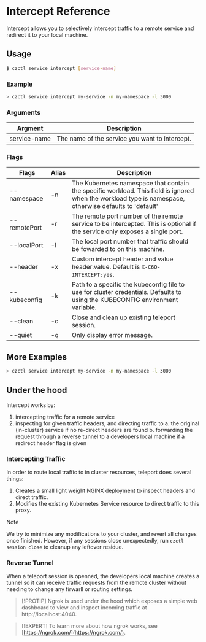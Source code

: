 # Intercept Reference

Intercept allows you to selectively intercept traffic to a remote service and redirect it to your local machine.

## Usage

```bash
$ czctl service intercept [service-name]
```

### Example

```bash
> czctl service intercept my-service -n my-namespace -l 3000
```

### Arguments

| Argment       | Description
| -------       | -----------
| service-name  | The name of the service you want to intercept.

### Flags

| Flags        | Alias | Description
| -----        | ----- | -----------
| --namespace  | -n    | The Kubernetes namespace that contain the specific workload. This field is ignored when the workload type is namespace, otherwise defaults to 'default'
| --remotePort | -r    | The remote port number of the remote service to be intercepted. This is optional if the service only exposes a single port.
| --localPort  | -l    | The local port number that traffic should be fowarded to on this machine.
| --header     | -x    | Custom intercept header and value header:value. Default is `X-C6O-INTERCEPT:yes`.
| --kubeconfig | -k    | Path to a specific the kubeconfig file to use for cluster credentials. Defaults to using the KUBECONFIG environment variable.
| --clean      | -c    | Close and clean up existing teleport session.
| --quiet      | -q    | Only display error message.

## More Examples

```bash
> czctl service intercept my-service -n my-namespace -l 3000
```

## Under the hood

Intercept works by:
1. intercepting traffic for a remote service
2. inspecting for given traffic headers, and directing traffic to
    a. the original (in-cluster) service if no re-direct headers are found
    b. forwarding the request through a reverse tunnel to a developers local machine if a redirect header flag is given

### Intercepting Traffic

In order to route local traffic to in cluster resources, teleport does several things:

1. Creates a small light weight NGINX deployment to inspect headers and direct traffic.
2. Modifies the existing Kubernetes Service resource to direct traffic to this proxy.

> [!NOTE]
> We try to minimize any modifications to your cluster, and revert all changes once finished. However, if any sessions close unexpectedly, run `czctl session close` to cleanup any leftover residue.

### Reverse Tunnel

When a teleport session is openned, the developers local machine creates a tunnel so it can receive traffic requests from the remote cluster without needing to change any firwarll or routing settings.

> [!PROTIP]
> Ngrok is used under the hood which exposes a simple web dashboard to view and inspect incoming traffic at http://localhost:4040.

> [!EXPERT]
> To learn more about how ngrok works, see [https://ngrok.com/](https://ngrok.com/).
